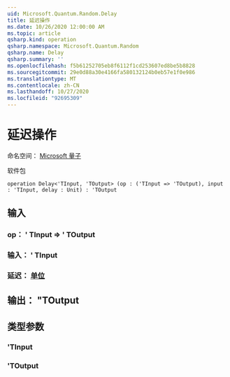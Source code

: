 ```yaml
---
uid: Microsoft.Quantum.Random.Delay
title: 延迟操作
ms.date: 10/26/2020 12:00:00 AM
ms.topic: article
qsharp.kind: operation
qsharp.namespace: Microsoft.Quantum.Random
qsharp.name: Delay
qsharp.summary: ''
ms.openlocfilehash: f5b61252705eb8f6112f1cd253607ed8be5b8828
ms.sourcegitcommit: 29e0d88a30e4166fa580132124b0eb57e1f0e986
ms.translationtype: MT
ms.contentlocale: zh-CN
ms.lasthandoff: 10/27/2020
ms.locfileid: "92695309"
---
```

# <a name="delay-operation"></a>延迟操作

命名空间： [Microsoft 量子](xref:Microsoft.Quantum.Random)

软件包 [](https://nuget.org/packages/)




```qsharp
operation Delay<'TInput, 'TOutput> (op : ('TInput => 'TOutput), input : 'TInput, delay : Unit) : 'TOutput
```


## <a name="input"></a>输入

### <a name="op--tinput--toutput"></a>op： ' TInput => ' TOutput 




### <a name="input--tinput"></a>输入： ' TInput




### <a name="delay--unit"></a>延迟： [单位](xref:microsoft.quantum.lang-ref.unit)





## <a name="output--toutput"></a>输出： "TOutput



## <a name="type-parameters"></a>类型参数

### <a name="tinput"></a>'TInput


### <a name="toutput"></a>'TOutput

